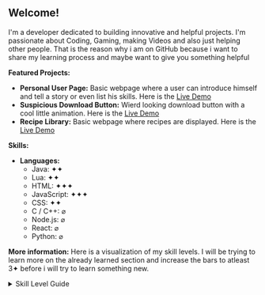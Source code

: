 ## Welcome!

I'm a developer dedicated to building innovative and helpful projects. I'm passionate about Coding, Gaming, making Videos and also just helping other people. That is the reason why i am on GitHub because i want to share my learning process and maybe want to give you something helpful

**Featured Projects:**

*   **Personal User Page:** Basic webpage where a user can introduce himself and tell a story or even list his skills. Here is the [Live Demo](https://mrbobertus.github.io/PersonalUserPage/)
*   **Suspicious Download Button:** Wierd looking download button with a cool little animation. Here is the [Live Demo](https://mrbobertus.github.io/DownloadPage/)
*   **Recipe Library:** Basic webpage where recipes are displayed. Here is the [Live Demo](https://mrbobertus.github.io/RecipeLibrary/)

**Skills:**

*   **Languages:**
    *   Java:       ✦✦
    *   Lua:        ✦✦
    *   HTML:       ✦✦✦
    *   JavaScript: ✦✦✦
    *   CSS:        ✦✦
    *   C / C++:     ⌀
    *   Node.js:     ⌀
    *   React:       ⌀
    *   Python:      ⌀

**More information:**
Here is a visualization of my skill levels. I will be trying to learn more on the already learned section and increase the bars to atleast 3✦ before i will try to learn something new.

<details>
  <summary>Skill Level Guide</summary>
  <ul>
    <li>⌀ Planned but haven't touched it yet</li>
    <li>✦ Learning</li>
    <li>✦✦ Basic Knowledge</li>
    <li>✦✦✦ Intermediate</li>
    <li>✦✦✦✦ Pro</li>
    <li>✦✦✦✦✦ Master</li>
    <li>✦✦✦✦✦✦ Can't be reached because you can always learn new stuff in the digital and IRL (Problem Solving, etc.) world</li>
  </ul>
</details>
